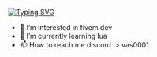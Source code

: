 [![Typing SVG](https://readme-typing-svg.demolab.com/?lines=Welcome+To+My+Github;++;Developer+FiveM)](https://git.io/typing-svg)
- 👀 I’m interested in fivem dev
- 🌱 I’m currently learning lua
- 📫 How to reach me discord :> vas0001


